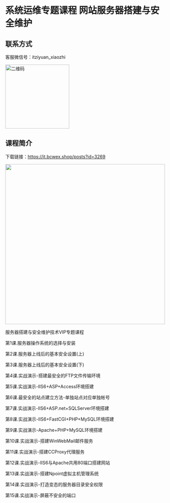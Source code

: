 # 系统运维专题课程 网站服务器搭建与安全维护

## 联系方式

客服微信号：itziyuan_xiaozhi

<img src="https://ziyuanyun.oss-cn-guangzhou.aliyuncs.com/common/20240614073449/666b82192834a.jpg" width="200" height="200" alt="二维码">

## 课程简介

下载链接：https://it.bcwex.shop/posts?id=3269

<img src="https://ziyuanyun.oss-cn-guangzhou.aliyuncs.com/yun/20240515185107/6644939bd661c.jpg" width="500" alt="">

  

 

 服务器搭建与安全维护技术VIP专题课程

 第1课.服务器操作系统的选择与安装

 第2课.服务器上线后的基本安全设置(上)

 第3课.服务器上线后的基本安全设置(下)

 第4课.实战演示-搭建最安全的FTP文件传输环境

 第5课.实战演示-IIS6+ASP+Access环境搭建

 第6课.最安全的站点建立方法-单独站点对应单独帐号

 第7课.实战演示-IIS6+ASP.net+SQLServer环境搭建

 第8课.实战演示-IIS6+FastCGI+PHP+MySQL环境搭建

 第9课.实战演示-Apache+PHP+MySQL环境搭建

 第10课.实战演示-搭建WinWebMail邮件服务

 第11课.实战演示-搭建CCProxy代理服务

 第12课.实战演示-IIS6与Apache共用80端口搭建网站

 第13课.实战演示-搭建Npoint虚拟主机管理系统

 第14课.实战演示-打造变态的服务器目录安全权限

 第15课.实战演示-屏蔽不安全的端口

  